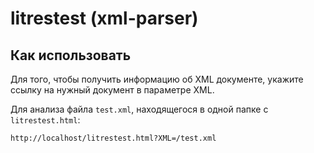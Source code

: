 # litrestest (xml-parser)

## Как использовать
Для того, чтобы получить информацию об XML документе, укажите ссылку на нужный документ в параметре XML.

Для анализа файла ```test.xml```, находящегося в одной папке с ```litrestest.html```:
```
http://localhost/litrestest.html?XML=/test.xml
```
